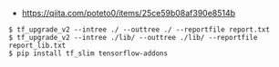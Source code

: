* https://qiita.com/poteto0/items/25ce59b08af390e8514b

```
$ tf_upgrade_v2 --intree ./ --outtree ./ --reportfile report.txt
$ tf_upgrade_v2 --intree ./lib/ --outtree ./lib/ --reportfile report_lib.txt
$ pip install tf_slim tensorflow-addons 
```
